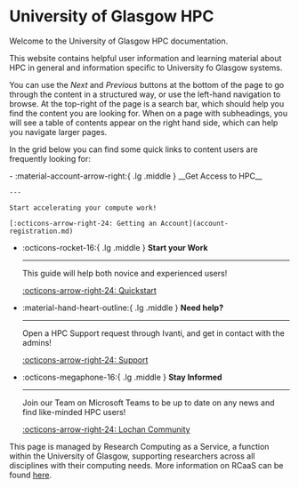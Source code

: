 # University of Glasgow HPC
Welcome to the University of Glasgow HPC documentation. 

This website contains helpful user information and learning material about HPC in general and information specific to University fo Glasgow systems.

You can use the *Next* and *Previous* buttons at the bottom of the page to go through the content in a structured way, or use the left-hand navigation to browse. At the top-right of the page is a search bar, which should help you find the content you are looking for. When on a page with subheadings, you will see a table of contents appear on the right hand side, which can help you navigate larger pages.

In the grid below you can find some quick links to content users are frequently looking for:

<div class="grid cards" markdown>
-   :material-account-arrow-right:{ .lg .middle } __Get Access to HPC__

    ---

    Start accelerating your compute work!

    [:octicons-arrow-right-24: Getting an Account](account-registration.md)

-   :octicons-rocket-16:{ .lg .middle } __Start your Work__

    ---

    This guide will help both novice and experienced users!

    [:octicons-arrow-right-24: Quickstart](quickstart.md)

-   :material-hand-heart-outline:{ .lg .middle } __Need help?__

    ---

    Open a HPC Support request through Ivanti, and get in contact with the admins!

    [:octicons-arrow-right-24: Support](https://glasgow.saasiteu.com/Modules/SelfService/#serviceCatalog/request/AFB25E75ED5E40E4BDF84FDEE6108945)

-   :octicons-megaphone-16:{ .lg .middle } __Stay Informed__

    ---

    Join our Team on Microsoft Teams to be up to date on any news and find like-minded HPC users!

    [:octicons-arrow-right-24: Lochan Community](#)
</div>

This page is managed by Research Computing as a Service, a function within the University of Glasgow, supporting researchers across all disciplines with their computing needs. More information on RCaaS can be found [here](https://www.gla.ac.uk/myglasgow/rcaas/).